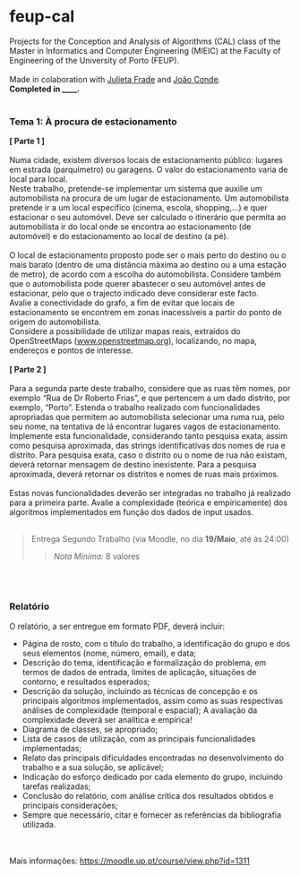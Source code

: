 # feup-cal
Projects for the Conception and Analysis of Algorithms (CAL) class of the Master in Informatics and Computer Engineering (MIEIC) at the Faculty of Engineering of the University of Porto (FEUP). 
<br><br>
Made in colaboration with [Julieta Frade](https://github.com/julietafrade97) and [João Conde](https://github.com/JC13).<br>
**Completed in ____.**
<br><br>
### Tema 1: À procura de estacionamento
**[ Parte 1 ]**<br><br>
Numa cidade, existem diversos locais de estacionamento público: lugares em estrada (parquímetro) ou garagens. O valor do estacionamento varia de local para local.<br>
Neste trabalho, pretende-se implementar um sistema que auxilie um automobilista na procura de um lugar de estacionamento. Um automobilista pretende ir a um local específico (cinema, escola, shopping,...) e quer estacionar o seu automóvel. Deve ser calculado o itinerário que permita ao automobilista ir do local onde se encontra ao estacionamento (de automóvel) e do estacionamento ao local de destino (a pé).<br><br>
O local de estacionamento proposto pode ser o mais perto do destino ou o mais barato (dentro de uma distância máxima ao destino ou a uma estação de metro), de acordo com a escolha do automobilista. Considere também que o automobilista pode querer abastecer o seu automóvel antes de estacionar, pelo que o trajecto indicado deve considerar este facto.<br>
Avalie a conectividade do grafo, a fim de evitar que locais de estacionamento se encontrem em zonas inacessíveis a partir do ponto de origem do automobilista.<br>
Considere a possibilidade de utilizar mapas reais, extraídos do OpenStreetMaps (www.openstreetmap.org), localizando, no mapa, endereços e pontos de interesse.<br><br>
**[ Parte 2 ]**<br><br>
Para a segunda parte deste trabalho, considere que as ruas têm nomes, por exemplo “Rua de Dr Roberto Frias”, e que pertencem a um dado distrito, por exemplo, “Porto”. Estenda o trabalho realizado com funcionalidades apropriadas que permitem ao automobilista selecionar uma ruma rua, pelo seu nome, na tentativa de lá encontrar lugares vagos de estacionamento. Implemente esta funcionalidade, considerando tanto pesquisa exata, assim como pesquisa aproximada, das strings identificativas dos nomes de rua e distrito. Para pesquisa exata, caso o distrito ou o nome de rua não existam, deverá retornar mensagem de destino inexistente. Para a pesquisa aproximada, deverá retornar os distritos e nomes de ruas mais próximos.<br><br>
Estas novas funcionalidades deverão ser integradas no trabalho já realizado para a primeira parte. Avalie a complexidade (teórica e empiricamente) dos algoritmos implementados em função dos dados de input usados. <br><br>

> Entrega Segundo Trabalho (via Moodle, no dia **19/Maio**, até às 24:00) <br>
>> *Nota Mínima:* 8 valores

<br> <br>
 
### Relatório
O relatório, a ser entregue em formato PDF, deverá incluir:

* Página de rosto, com o título do trabalho, a identificação do grupo e dos seus elementos (nome, número, email), e data;
* Descrição do tema, identificação e formalização do problema, em termos de dados de entrada, limites de aplicação, situações de contorno, e resultados esperados;
* Descrição da solução, incluindo as técnicas de concepção e os principais algoritmos implementados, assim como as suas respectivas análises de complexidade (temporal e espacial); A avaliação da complexidade deverá ser analítica e empírica!
* Diagrama de classes, se apropriado;
* Lista de casos de utilização, com as principais funcionalidades implementadas;
* Relato das principais dificuldades encontradas no desenvolvimento do trabalho e a sua solução, se aplicável;
* Indicação do esforço dedicado por cada elemento do grupo, incluindo tarefas realizadas;
* Conclusão do relatório, com análise crítica dos resultados obtidos e principais considerações;
* Sempre que necessário, citar e fornecer as referências da bibliografia utilizada.

<br><br>
Mais informações: https://moodle.up.pt/course/view.php?id=1311
